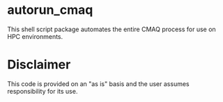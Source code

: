 # autorun_cmaq
This shell script package automates the entire CMAQ process for use on HPC environments. 

# Disclaimer
This code is provided on an "as is" basis and the user assumes responsibility for its use.
